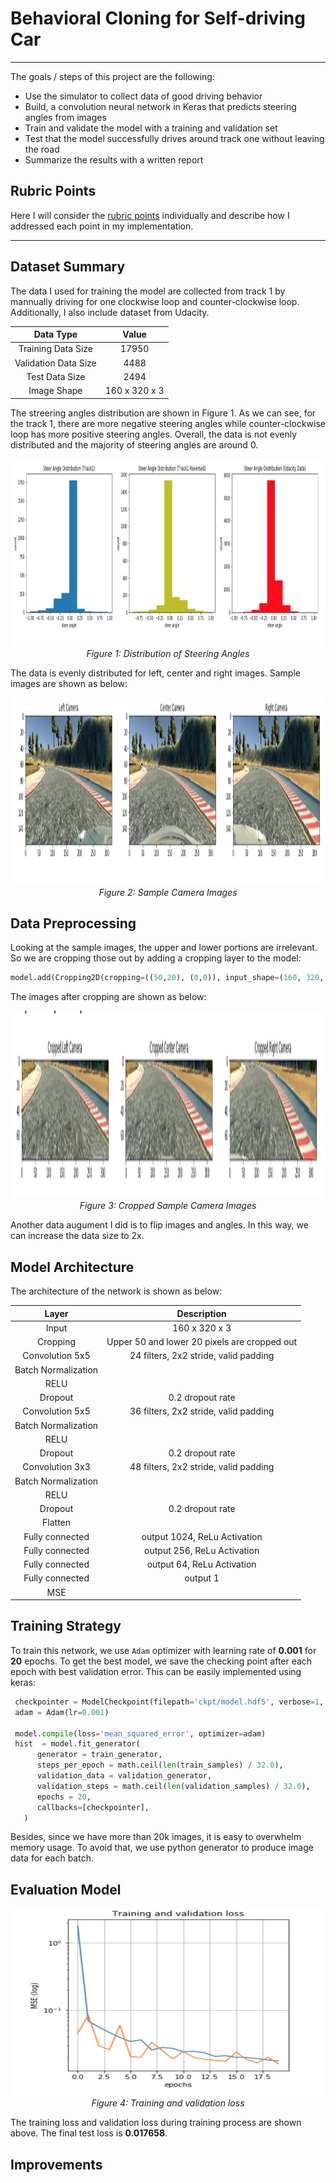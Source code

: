 # **Behavioral Cloning for Self-driving Car** 

---

The goals / steps of this project are the following:
* Use the simulator to collect data of good driving behavior
* Build, a convolution neural network in Keras that predicts steering angles from images
* Train and validate the model with a training and validation set
* Test that the model successfully drives around track one without leaving the road
* Summarize the results with a written report

## Rubric Points
Here I will consider the [rubric points](https://review.udacity.com/#!/rubrics/432/view) individually and describe how I addressed each point in my implementation.  

---
## Dataset Summary
The data I used for training the model are collected from track 1 by mannually driving for one clockwise loop and counter-clockwise loop. Additionally, I also include dataset from Udacity.

| Data Type            |     Value	     	 | 
|:--------------------:|:-----------------:| 
| Training Data Size   | 17950   					 | 
| Validation Data Size | 4488	             |
| Test Data Size       | 2494	             |
| Image Shape          | 160 x 320 x 3		 |

The streering angles distribution are shown in Figure 1. As we can see, for the track 1, there are more negative steering angles while counter-clockwise loop has more positive steering angles. Overall, the data is not evenly distributed and the majority of steering angles are around 0.
<p align="center">
  <img src="report/angles_distribution.jpg" width="1000" height="300"/>
  <br>
  <em>Figure 1: Distribution of Steering Angles</em>
</p>

The data is evenly distributed for left, center and right images. Sample images are shown as below:
<p align="center">
  <img src="report/sample_camera_imgs.jpg" width="1000" height="300"/>
  <br>
  <em>Figure 2: Sample Camera Images</em>
</p>

## Data Preprocessing

Looking at the sample images, the upper and lower portions are irrelevant. So we are cropping those out by adding a cropping layer to the model:
```python
model.add(Cropping2D(cropping=((50,20), (0,0)), input_shape=(160, 320, 3)))
```
The images after cropping are shown as below:
<p align="center">
  <img src="report/cropped_imgs.jpg" width="1000" height="300"/>
  <br>
  <em>Figure 3: Cropped Sample Camera Images</em>
</p>

Another data augument I did is to flip images and angles. In this way, we can increase the data size to 2x.

## Model Architecture

The architecture of the network is shown as below:

| Layer         	    	|     Description	        		            			| 
|:---------------------:|:---------------------------------------------:| 
| Input         		    | 160 x 320 x 3   						                	| 
| Cropping             	| Upper 50 and lower 20 pixels are cropped out 	| 
| Convolution 5x5     	| 24 filters, 2x2 stride, valid padding         |
| Batch Normalization   |                                               |
| RELU					        |												                        |
| Dropout               | 0.2 dropout rate                              |
| Convolution 5x5 	    | 36 filters, 2x2 stride, valid padding       	|
| Batch Normalization   |                                               |
| RELU					        |												                        |
| Dropout               | 0.2 dropout rate                              |
| Convolution 3x3 	    | 48 filters, 2x2 stride, valid padding       	|
| Batch Normalization   |                                               |
| RELU					        |												                        |
| Dropout               | 0.2 dropout rate                              | 
| Flatten 	        	  |             									                |
| Fully connected		    | output 1024, ReLu Activation					        |
| Fully connected		    | output 256, ReLu Activation			  		        |        								            
| Fully connected		    | output 64, ReLu Activation                    |
| Fully connected		    | output 1        								              |
| MSE                   |                                               |

## Training Strategy

To train this network, we use ```Adam``` optimizer with learning rate of **0.001** for **20** epochs. To get the best model, we save the checking point after each epoch with best validation error. This can be easily implemented using keras:
```python
 checkpointer = ModelCheckpoint(filepath='ckpt/model.hdf5', verbose=1, save_best_only=True)
 adam = Adam(lr=0.001)
 
 model.compile(loss='mean_squared_error', optimizer=adam)
 hist  = model.fit_generator(
      generator = train_generator,
      steps_per_epoch = math.ceil(len(train_samples) / 32.0),
      validation_data = validation_generator,
      validation_steps = math.ceil(len(validation_samples) / 32.0),
      epochs = 20,
      callbacks=[checkpointer],
   )
```
Besides, since we have more than 20k images, it is easy to overwhelm memory usage. To avoid that, we use python generator to produce image data for each batch.

## Evaluation Model
<p align="center">
  <img src="report/training_val_loss.jpg" width="500" height="300"/>
  <br>
  <em>Figure 4: Training and validation loss</em>
</p>

The training loss and validation loss during training process are shown above. The final test loss is **0.017658**.

## Improvements

